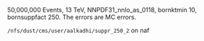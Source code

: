 50,000,000 Events, 13 TeV, NNPDF31_nnlo_as_0118, bornktmin 10, bornsuppfact 250. The errors are MC errors.

`/nfs/dust/cms/user/aalkadhi/suppr_250_2` on naf
